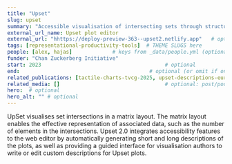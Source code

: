 ```yaml
---
title: "Upset"
slug: upset
summary: "Accessible visualisation of intersecting sets through structured long descriptions"
external_url_name: Upset plot editor
external_url: "hhttps://deploy-preview-363--upset2.netlify.app"   # optional; if present, title links here
tags: [representational-productivity-tools]  # THEME SLUGS here
people: [alex, hajas]             # keys from _data/people.yml (optional)
funder: "Chan Zuckerberg Initiative"                                     # optional
start: 2023                                        # optional
end:                                          # optional (or omit if ongoing)
related_publications: [tactile-charts-tvcg-2025, upset-descriptions-eurovis-2025]  # optional slugs from _publications
related_media: []                                  # optional: post/podcast/video slugs if you use them
hero:  # optional
hero_alt: "" # optional
---
```


UpSet visualises set intersections in a matrix layout. The matrix layout enables the effective representation of associated data, such as the number of elements in the intersections. Upset 2.0 integrates accessibility features to the web editor by automatically generating short and long descriptions of the plots, as well as providing a guided interface for visualisation authors to write or edit custom descriptions for Upset plots. 